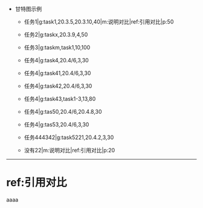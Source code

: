 - 甘特图示例
	- 任务1|g:task1,20.3.5,20.3.10,40|m:说明对比|ref:引用对比|p:50
	- 任务2|g:taskx,20.3.9,4,50
	- 任务3|g:taskm,task1,10,100
	- 任务4|g:task4,20.4/6,3,30
	- 任务4|g:task41,20.4/6,3,30
	- 任务4|g:task42,20.4/6,3,30
	- 任务4|g:task43,task1-3,13,80
	
	
	- 任务4|g:tas50,20.4/6,20.4.8,30
	- 任务4|g:tas53,20.4/6,3,30
	- 任务444342|g:task5221,20.4.2,3,30
	- 没有22|m:说明对比|ref:引用对比|p:20


***
# ref:引用对比
aaaa